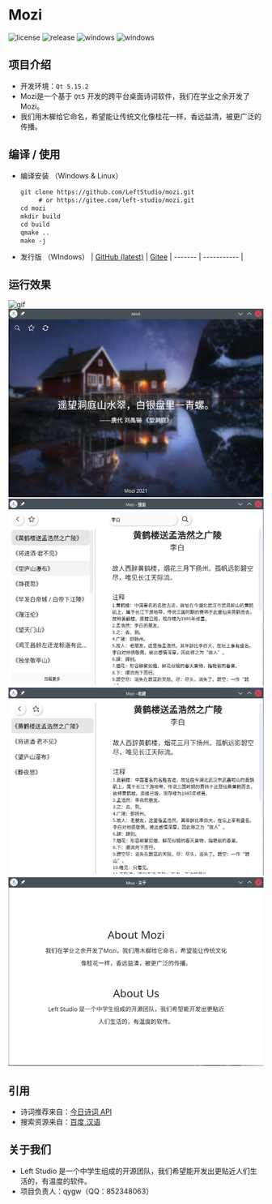﻿# Mozi
![license](https://img.shields.io/badge/license-GPL--3.0-red.svg?style=flat-square)
![release](https://img.shields.io/github/v/release/LeftStudio/mozi.svg?style=flat-square&color=brightgreen)
![windows](https://github.com/LeftStudio/mozi/workflows/Windows-Build/badge.svg?style=flat-square)
![windows](https://github.com/LeftStudio/mozi/workflows/Linux-Build/badge.svg?style=flat-square)

## 项目介绍
* 开发环境：`Qt 5.15.2`
* Mozi是一个基于 `Qt5` 开发的跨平台桌面诗词软件，我们在学业之余开发了Mozi。
* 我们用木樨给它命名，希望能让传统文化像桂花一样，香远益清，被更广泛的传播。

## 编译 / 使用
* 编译安装 （Windows & Linux）
  ```shell
  git clone https://github.com/LeftStudio/mozi.git
       # or https://gitee.com/left-studio/mozi.git
  cd mozi
  mkdir build
  cd build
  qmake ..
  make -j
  ```
* 发行版 （WIndows）
  | [GitHub (latest)](https://github.com/LeftStudio/mozi/releases) | [Gitee](https://gitee.com/left-studio/mozi/releases/1.0.1.1)
  | ------- | ----------- |

## 运行效果
![gif](run.gif)
![image](./image/1.png)
![image](./image/2.png)
![image](./image/3.png)
![image](./image/4.png)

## 引用
* 诗词推荐来自：[今日诗词 API](https://www.jinrishici.com/)
* 搜索资源来自：[百度 汉语](https://hanyu.baidu.com/)

## 关于我们
* Left Studio 是一个中学生组成的开源团队，我们希望能开发出更贴近人们生活的，有温度的软件。
* 项目负责人：qygw（QQ：852348063）